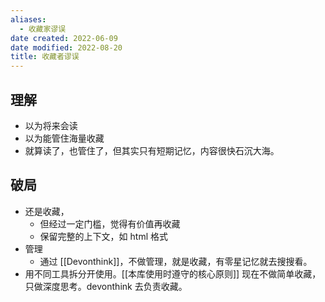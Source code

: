 ```yaml
---
aliases:
  - 收藏家谬误
date created: 2022-06-09
date modified: 2022-08-20
title: 收藏者谬误
---
```


## 理解

- 以为将来会读
- 以为能管住海量收藏
- 就算读了，也管住了，但其实只有短期记忆，内容很快石沉大海。

## 破局

- 还是收藏，
	- 但经过一定门槛，觉得有价值再收藏
	- 保留完整的上下文，如 html 格式
- 管理
	- 通过 [[Devonthink]]，不做管理，就是收藏，有零星记忆就去搜搜看。
- 用不同工具拆分开使用。[[本库使用时遵守的核心原则]] 现在不做简单收藏，只做深度思考。devonthink 去负责收藏。
